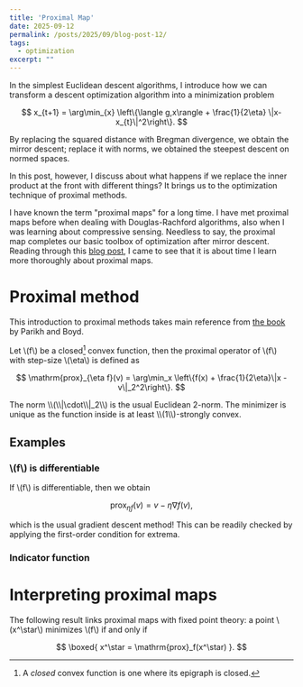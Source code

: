 ```yaml
---
title: 'Proximal Map'
date: 2025-09-12
permalink: /posts/2025/09/blog-post-12/
tags:
  - optimization
excerpt: ""
---
```


In the simplest Euclidean descent algorithms, I introduce how we can transform a descent optimization algorithm into a minimization problem
<p>

$$
    x_{t+1} = \arg\min_{x} \left\{\langle g,x\rangle + \frac{1}{2\eta} \|x-x_{t}\|^2\right\}.
$$
</p>
By replacing the squared distance with Bregman divergence, we obtain the mirror descent; replace it with norms, we obtained the steepest descent on normed spaces.

In this post, however, I discuss about what happens if we replace the inner product at the front with different things? It brings us to the optimization technique of proximal methods.

I have known the term "proximal maps" for a long time. I have met proximal maps before when dealing with Douglas-Rachford algorithms, also when I was learning about compressive sensing. Needless to say, the proximal map completes our basic toolbox of optimization after mirror descent. Reading through this [blog post](https://leloykun.github.io/ponder/steepest-descent-finsler/#3-general-solution-via-block-wise-primal-dual-hybrid-gradient-pdhg-algorithm), I came to see that it is about time I learn more thoroughly about proximal maps.

# Proximal method
This introduction to proximal methods takes main reference from [the book](https://web.stanford.edu/%7Eboyd/papers/pdf/prox_algs.pdf) by Parikh and Boyd.

Let \\(f\\) be a closed[^closed] convex function, then the proximal operator of \\(f\\) with step-size \\(\eta\\) is defined as

[^closed]: A *closed* convex function is one where its epigraph is closed.

<p>

$$
\mathrm{prox}_{\eta f}(v) = \arg\min_x \left\{f(x) + \frac{1}{2\eta}\|x - v\|_2^2\right\}.
$$
</p>
The norm \\(\\|\cdot\\|_2\\) is the usual Euclidean 2-norm. The minimizer is unique as the function inside is at least \\(1\\)-strongly convex.

## Examples

### \\(f\\) is differentiable
If \\(f\\) is differentiable, then we obtain
<p>

$$
\mathrm{prox}_{\eta f}(v) = v - \eta \nabla f(v),
$$
</p>
which is the usual gradient descent method! This can be readily checked by applying the first-order condition for extrema.

### Indicator function


# Interpreting proximal maps
The following result links proximal maps with fixed point theory: a point \\(x^\star\\) minimizes \\(f\\) if and only if
<p>

$$
\boxed{
    x^\star = \mathrm{prox}_f(x^\star)
}.
$$
</p>